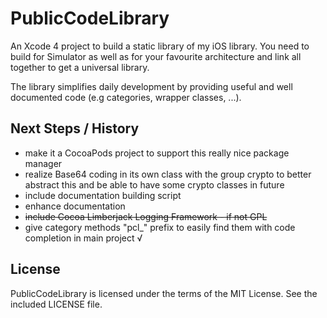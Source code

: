 PublicCodeLibrary
=================

An Xcode 4 project to build a static library of my iOS library. You need to 
build for Simulator as well as for your favourite architecture and link all 
together to get a universal library.

The library simplifies daily development by providing useful and well 
documented code (e.g categories, wrapper classes, ...).

Next Steps / History
--------------------

- make it a CocoaPods project to support this really nice package manager
- realize Base64 coding in its own class with the group crypto to better abstract this  and be able to have some crypto classes in future
- include documentation building script
- enhance documentation
- ~~include Cocoa Limberjack Logging Framework - if not GPL~~
- give category methods "pcl_" prefix to easily find them with code completion in main project √

License
-------
PublicCodeLibrary is licensed under the terms of the MIT License. 
See the included LICENSE file.
